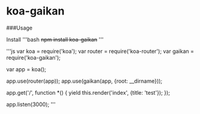 koa-gaikan
==========


###Usage

Install
'''bash
<del>npm install koa-gaikan</del>
'''

'''js
var koa = require('koa');
var router = require('koa-router');
var gaikan = require('koa-gaikan');

var app = koa();


app.use(router(app));
app.use(gaikan(app,  {root: __dirname}));


app.get('/', function *()
{
	yield this.render('index', {title: 'test'});
});


app.listen(3000);
'''

